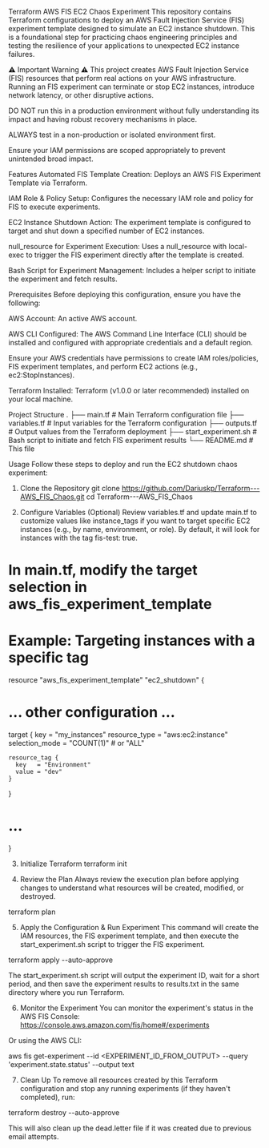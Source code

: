 Terraform AWS FIS EC2 Chaos Experiment
This repository contains Terraform configurations to deploy an AWS Fault Injection Service (FIS) experiment template designed to simulate an EC2 instance shutdown. This is a foundational step for practicing chaos engineering principles and testing the resilience of your applications to unexpected EC2 instance failures.

⚠️ Important Warning ⚠️
This project creates AWS Fault Injection Service (FIS) resources that perform real actions on your AWS infrastructure. Running an FIS experiment can terminate or stop EC2 instances, introduce network latency, or other disruptive actions.

DO NOT run this in a production environment without fully understanding its impact and having robust recovery mechanisms in place.

ALWAYS test in a non-production or isolated environment first.

Ensure your IAM permissions are scoped appropriately to prevent unintended broad impact.

Features
Automated FIS Template Creation: Deploys an AWS FIS Experiment Template via Terraform.

IAM Role & Policy Setup: Configures the necessary IAM role and policy for FIS to execute experiments.

EC2 Instance Shutdown Action: The experiment template is configured to target and shut down a specified number of EC2 instances.

null_resource for Experiment Execution: Uses a null_resource with local-exec to trigger the FIS experiment directly after the template is created.

Bash Script for Experiment Management: Includes a helper script to initiate the experiment and fetch results.

Prerequisites
Before deploying this configuration, ensure you have the following:

AWS Account: An active AWS account.

AWS CLI Configured: The AWS Command Line Interface (CLI) should be installed and configured with appropriate credentials and a default region.

Ensure your AWS credentials have permissions to create IAM roles/policies, FIS experiment templates, and perform EC2 actions (e.g., ec2:StopInstances).

Terraform Installed: Terraform (v1.0.0 or later recommended) installed on your local machine.

Project Structure
.
├── main.tf                 # Main Terraform configuration file
├── variables.tf            # Input variables for the Terraform configuration
├── outputs.tf              # Output values from the Terraform deployment
├── start_experiment.sh     # Bash script to initiate and fetch FIS experiment results
└── README.md               # This file

Usage
Follow these steps to deploy and run the EC2 shutdown chaos experiment:

1. Clone the Repository
git clone https://github.com/Dariuskp/Terraform---AWS_FIS_Chaos.git
cd Terraform---AWS_FIS_Chaos

2. Configure Variables (Optional)
Review variables.tf and update main.tf to customize values like instance_tags if you want to target specific EC2 instances (e.g., by name, environment, or role). By default, it will look for instances with the tag fis-test: true.

# In main.tf, modify the target selection in aws_fis_experiment_template
# Example: Targeting instances with a specific tag
resource "aws_fis_experiment_template" "ec2_shutdown" {
  # ... other configuration ...

  target {
    key          = "my_instances"
    resource_type = "aws:ec2:instance"
    selection_mode = "COUNT(1)" # or "ALL"

    resource_tag {
      key   = "Environment"
      value = "dev"
    }
  }
  # ...
}

3. Initialize Terraform
terraform init

4. Review the Plan
Always review the execution plan before applying changes to understand what resources will be created, modified, or destroyed.

terraform plan

5. Apply the Configuration & Run Experiment
This command will create the IAM resources, the FIS experiment template, and then execute the start_experiment.sh script to trigger the FIS experiment.

terraform apply --auto-approve

The start_experiment.sh script will output the experiment ID, wait for a short period, and then save the experiment results to results.txt in the same directory where you run Terraform.

6. Monitor the Experiment
You can monitor the experiment's status in the AWS FIS Console:
https://console.aws.amazon.com/fis/home#/experiments

Or using the AWS CLI:

aws fis get-experiment --id <EXPERIMENT_ID_FROM_OUTPUT> --query 'experiment.state.status' --output text

7. Clean Up
To remove all resources created by this Terraform configuration and stop any running experiments (if they haven't completed), run:

terraform destroy --auto-approve

This will also clean up the dead.letter file if it was created due to previous email attempts.

